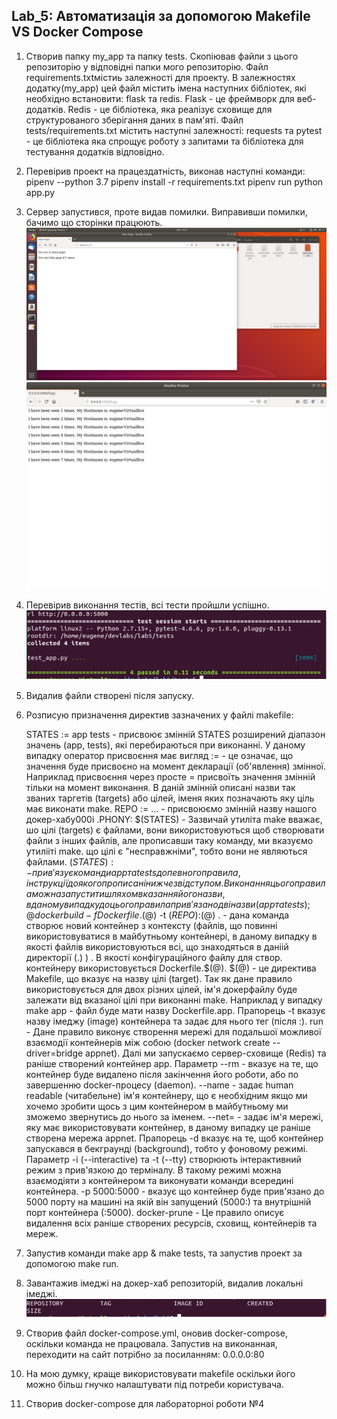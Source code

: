 ## Lab_5: Автоматизація за допомогою Makefile VS Docker Compose
1. Створив папку my_app та папку tests. Скопіював файли з цього репозиторію у відповідні папки мого репозиторію. Файл requirements.txtмістиь залежності для проекту. В залежностях додатку(my_app) цей файл містить імена наступних бібліотек, які необхідно встановити: flask та redis. Flask - це фреймворк для веб-додатків. Redis - це бібліотека, яка реалізує сховище для структурованого зберігання даних в пам'яті. Файл tests/requirements.txt містить наступні залежності: requests та pytest - це бібліотека яка спрощує роботу з запитами та бібліотека для тестування додатків відповідно.
2. Перевiрив проект на працездатність, виконав наступні команди:
pipenv --python 3.7
pipenv install -r requirements.txt
pipenv run python app.py
3. Сервер запустився, проте видав помилки. Виправивши помилки, бачимо що сторiнки працюють.
![alttext](scr1.png)
![alttext](scr3.png)
4. Перевiрив виконання тестiв, всi тести пройшли успiшно.
![alttext](scr2.png)
5. Видалив файли створенi пiсля запуску.
6. Розписую призначення директив зазначених у файлi makefile:

    STATES := app tests - присвоює змінній STATES розширений діапазон значень (app, tests), які перебираються при виконанні. У даному випадку оператор присвоєння має вигляд := - це означає, що значення буде присвоєно на момент декларації (об'явлення) змінної. Наприклад присвоєння через просте = присвоїть значення змінній тільки на момент виконання. В даній змінній описані назви так званих таргетів (targets) або цілей, іменя яких позначають яку ціль має виконати make.
    REPO := ... - присвоюємо змінній назву нашого докер-хабу000i
    .PHONY: $(STATES) - Зазвичай утиліта make вважає, шо цілі (targets) є файлами, вони використовуються щоб створювати файли з інших файлів, але прописавши таку команду, ми вказуємо утилііті make. що цілі є "несправжніми", тобто вони не являються файлами.
    $(STATES): - прив'язує команди app та tests до певного правила, інструкції до якого прописані нижче з відступом. Виконання цього правила можна запустити шляхом вказання його назви, в даному випадку до цього правила прив'язано дві назви (app та tests);
    @docker build -f Dockerfile.$(@) -t $(REPO):$(@) . - дана команда створює новий контейнер з контексту (файлів, що повинні використовуватися в майбутньому контейнері, в даному випадку в якості файлів використовуються всі, що знаходяться в даніій директорії (.) ) . В якості конфігураційного файлу для створ. контейнеру використовується Dockerfile.$(@). $(@) - це директива Makefile, що вказує на назву цілі (target). Так як дане правило використовується для двох різних цілей, ім'я докерфайлу буде залежати від вказаної цілі при виконанні make. Наприклад у випадку make app - файл буде мати назву Dockerfile.app. Прапорець -t вказує назву імеджу (image) контейнера та задає для нього тег (після :).
    run - Дане правило виконує створення мережі для подальшої можливої взаємодії контейнерів між собою (docker network create --driver=bridge appnet). Далі ми запускаємо сервер-сховище (Redis) та раніше створений контейнер app. Параметр --rm - вказує на те, що контейнер буде видалено після закінчення його роботи, або по завершенню docker-процесу (daemon). --name - задає human readable (читабельне) ім'я контейнеру, що є необхідним якщо ми хочемо зробити щось з цим контейнером в майбутньому ми зможемо звернутись до нього за іменем. --net= - задає ім'я мережі, яку має використовувати контейнер, в даному випадку це раніше створена мережа appnet. Прапорець -d вказує на те, щоб контейнер запускався в бекграунді (background), тобто у фоновому режимі. Параметр -i (--interactive) та -t (--tty) створюють інтерактивний режим з прив'язкою до терміналу. В такому режимі можна взаємодіяти з контейнером та виконувати команди всередині контейнера. -p 5000:5000 - вказує що контейнер буде прив'язано до 5000 порту на машині на якій він запущений (5000:) та внутрішній порт контейнера (:5000).
    docker-prune - Це правило описує видалення всіх раніше створених ресурсів, сховищ, контейнерів та мереж.
7. Запустив команди make app & make tests, та запустив проект за допомогою make run.
8. Завантажив iмеджi на докер-хаб репозиторiй, видалив локальнi iмеджi.
![alttext](scr4.png)
9. Створив файл docker-compose.yml, оновив docker-compose, оскiльки команда не працювала. Запустив на виконанная, переходити на сайт потрiбно за посиланням: 0.0.0.0:80
10. На мою думку, краще використовувати makefile оскiльки його можно бiльш гнучко налаштувати пiд потреби користувача.
11. Створив docker-compose для лабораторноi роботи №4
